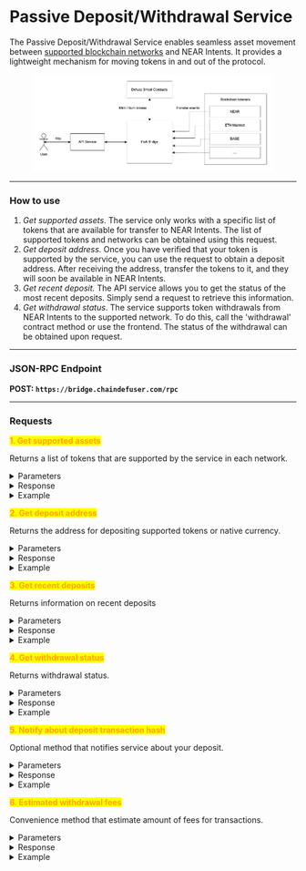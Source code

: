 # Passive Deposit/Withdrawal Service

The Passive Deposit/Withdrawal Service enables seamless asset movement between [supported blockchain networks](../chain-address-support.md) and NEAR Intents. It provides a lightweight mechanism for moving tokens in and out of the protocol.

<figure><img src="../.gitbook/assets/poa-bridge-user-docs.jpg" alt=""><figcaption></figcaption></figure>

***

### How to use

1. _Get supported assets_. The service only works with a specific list of tokens that are available for transfer to NEAR Intents. The list of supported tokens and networks can be obtained using this request.
2. _Get deposit address._ Once you have verified that your token is supported by the service, you can use the request to obtain a deposit address. After receiving the address, transfer the tokens to it, and they will soon be available in NEAR Intents.
3. _Get recent deposit._ The API service allows you to get the status of the most recent deposits. Simply send a request to retrieve this information.
4. _Get withdrawal status_. The service supports token withdrawals from NEAR Intents to the supported network. To do this, call the 'withdrawal' contract method or use the frontend. The status of the withdrawal can be obtained upon request.

***

### **JSON-RPC Endpoint**

**POST: `https://bridge.chaindefuser.com/rpc`**

***

### Requests

<mark style="color:orange;">**1. Get supported assets**</mark>

Returns a list of tokens that are supported by the service in each network.

<details>

<summary>Parameters</summary>

* `[]chains` - chain filter.

</details>

<details>

<summary>Response</summary>

* `[].tokens.defuse_asset_identifier` — unique id of trading asset
* `[].tokens.near_token_id` — unique id of the token in the NEAR blockchain
* `[].tokens.decimals` — trading asset precision. should be used for amount setup during intent creation
* `[].tokens.asset_name` — trading asset name
* `[].tokens.min_deposit_amount` — minimum amount of tokens to trigger transfer process&#x20;
* `[].tokens.min_withdrawal_amount` — minimum amount of tokens to initiate a withdrawal
* `[].tokens.withdrawal_fee` — the fee charged for withdrawing the specified token&#x20;

</details>

<details>

<summary>Example</summary>

```javascript
// Request
{
  "id": 1,
  "jsonrpc": "2.0",
  "method": "supported_tokens",
  "params": [
    {
      "chains": ["CHAIN_TYPE:CHAIN_ID", "..."], //optional
    }
  ]
}

// Response
{
  "jsonrpc": "2.0",
  "id": 1,
  "result": {
   "tokens": [
     {
       "defuse_asset_identifier" : "eth:8453:0x123", //CHAIN_TYPE:CHAIN_ID:ADDRESS
       "near_token_id": "...",
       "decimals" : 18,
       "asset_name" : "PEPE",
       "min_deposit_amount": "100000"
       "min_withdrawal_amount": "10000"
       "withdrawal_fee": "1000"
     },
     // ...
     ]
   }
}
```

</details>



<mark style="color:orange;">**2. Get deposit address**</mark>

Returns the address for depositing supported tokens or native currency.

<details>

<summary>Parameters</summary>

* `account_id` - Defuse user account
* `chain` - network type and chain id. E.g. `eth:42161` for Arbitrum or `btc:mainnet`for Bitcoin.

</details>

<details>

<summary>Response</summary>

* `address` - deposit address
* `chain` - network type and chain id.

</details>

<details>

<summary>Example</summary>

<pre class="language-javascript"><code class="lang-javascript"><strong>//Request
</strong>{
  "jsonrpc": "2.0", 
  "id": 1, 
  "method": "deposit_address", 
  "params": [ 
    {
      "account_id": "user.near",
      "chain": "CHAIN_TYPE:CHAIN_ID"
    }
  ]
}

//Response
{
  "jsonrpc": "2.0",
  "id": 1,
  "result": {
    "address": "0x....",
    "chain": "CHAIN_TYPE:CHAIN_ID"
  }
}
</code></pre>

</details>



<mark style="color:orange;">**3. Get recent deposits**</mark>

Returns information on recent deposits

<details>

<summary>Parameters</summary>

* `account_id` - Defuse user account
* `chain` - network type and chain id.

</details>

<details>

<summary>Response</summary>

* `[].tx_hash` - Transaction hash \[EVM networks only]
* `[].chain` - network type and chain id.
* `[].defuse_asset_identifier` - token identifier
* `[].decimals` - token decimals
* `[].amount` - asset amount
* `[].account_id` - Defuse user account
* `[].address` - deposit address
* `[].status` - deposit status

</details>

<details>

<summary>Example</summary>

<pre class="language-javascript"><code class="lang-javascript">//Request
{
<strong>  "jsonrpc": "2.0", 
</strong>  "id": 1, 
  "method": "recent_deposits", 
  "params": [ 
    {
      "account_id": "user.near",
      "chain": "CHAIN_TYPE:CHAIN_ID"
    }
  ]
}

<strong>//Response
</strong>{
  "jsonrpc": "2.0",
  "id": 1,
  "result": {
    "deposits": [
      {
        "tx_hash": "",
        "chain": "CHAIN_TYPE:CHAIN_ID",
        "defuse_asset_identifier": "eth:8543:0x123",
        "decimals": 18,
        "amount": 10000000000,
        "account_id": "user.near",
        "address": "0x123",
        "status": "COMPLETED" // PENDING, FAILED
      },
    ]
  }
}
</code></pre>

</details>



<mark style="color:orange;">**4. Get withdrawal status**</mark>

Returns withdrawal status.

<details>

<summary>Parameters</summary>

* `withdrawal_hash` - hash of the transaction on NEAR where `ft_burn` event happened on the token contract

</details>

<details>

<summary>Response</summary>

* `status` - withdrawal status
* `data.tx_hash` - NEAR transaction hash
* `data.transfer_tx_hash` - Transfer transaction hash
* `data.chain` - network type and chain id.
* `data.defuse_asset_identifier` - token identifier
* `data.decimals` - token decimals
* `data.amount` - asset amount
* `data.account_id` - Defuse user account
* `data.address` - withdrawal address

</details>

<details>

<summary>Example</summary>

<pre class="language-javascript"><code class="lang-javascript"><strong>
</strong>// Request
{
  "jsonrpc": "2.0", 
  "id": 1, 
  "method": "withdrawal_status", 
  "params": [ 
    {
      "withdrawal_hash": "some_hash",
    }
  ]
}

// Response
{
  "jsonrpc": "2.0",
  "id": 1,
  "result": {
    "status": "COMPLETED" // NOT_FOUND, PENDING, FAILED
    "data": {
      "tx_hash": "some_hash",
      "transfer_tx_hash": "", // if exists
      "chain": "CHAIN_TYPE:CHAIN_ID",
      "defuse_asset_identifier": "eth:8543:0x123",
      "decimals": 18,
      "amount": 10000000000,
      "account_id": "user.near",
      "address": "0x123"
    }
  }
}
</code></pre>

</details>



<mark style="color:orange;">**5. Notify about deposit transaction hash**</mark>

Optional method that notifies service about your deposit.

<details>

<summary>Parameters</summary>

* `deposit_address` - address which you received from service api previously and where you transferred tokens
* `tx_hash`  - hash of your deposit transaction

</details>

<details>

<summary>Response</summary>

* `error`- optional field in case of wrong input

</details>

<details>

<summary>Example</summary>

<pre class="language-javascript"><code class="lang-javascript"><strong>
</strong>// Request
{
  "jsonrpc": "2.0", 
  "id": 1, 
  "method": "notify_deposit", 
  "params": [ 
    {
      "deposit_address": "address",
      "tx_hash": "hash"
    }
  ]
}

// Response
{
  "jsonrpc": "2.0",
  "id": 1
}
</code></pre>

</details>

<mark style="color:orange;">**6. Estimated withdrawal fees**</mark>

Convenience method that estimate amount of fees for transactions.

<details>

<summary>Parameters</summary>

* `chain` - The blockchain network in format {network}:{chainId}
* `token`  - The token identifier for which to estimate withdrawal fees
* `address` - Recepient address

</details>

<details>

<summary>Response</summary>

* `tokenAddress`- The address of the token contract
* `userAddress` - The user's address
* `withdrawalFee` - The estimated fee for withdrawal
* `withdrawalFeeDecimals`- The decimal precision of the withdrawal fee
* `token`- Token information details
* `error`- Error message if estimation fails

</details>

<details>

<summary>Example</summary>

<pre class="language-javascript"><code class="lang-javascript"><strong>
</strong>// Request
{
  "jsonrpc": "2.0",
  "id": 1,
  "method": "withdrawal_estimate",
  "params": [
    {
      "chain": "eth:1",
      "token": "eth.omft.near",
      "address": "0x456def..."
    }
  ]
}

// Response
{
  "jsonrpc": "2.0",
  "id": 1,
  "result": {
    "tokenAddress": "0x123abc...",
    "userAddress": "0x456def...",
    "withdrawalFee": "12500000000000000",
    "withdrawalFeeDecimals": 18,
    "token": {
      "defuse_asset_identifier": "0x123abc...",
      "near_token_id": "eth.omft.near",
      "decimals": 18,
      "asset_name": "ETH",
      "min_deposit_amount": 0.001
    }
  }
}
</code></pre>

</details>
